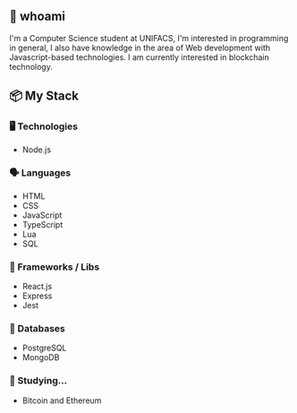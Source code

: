 ## 👋 whoami
I'm a Computer Science student at UNIFACS, I'm interested in programming in general, I also have knowledge in the area of Web development with Javascript-based technologies. I am currently interested in blockchain technology.

## 📦 My Stack
### 🖥️ Technologies
- Node.js

### 🗣️ Languages
- HTML
- CSS
- JavaScript
- TypeScript
- Lua
- SQL

### 🧰 Frameworks / Libs
- React.js
- Express
- Jest

### 💾 Databases
- PostgreSQL
- MongoDB

### 📓 Studying...
- Bitcoin and Ethereum
